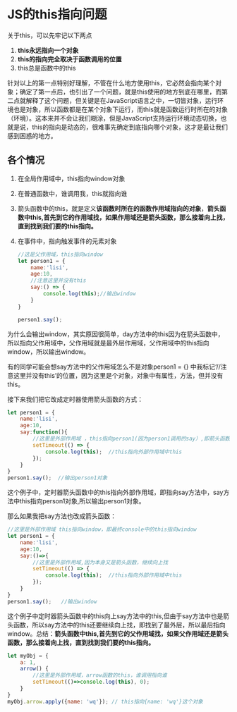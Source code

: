 # JS的this指向问题

关于this，可以先牢记以下两点

1. **this永远指向一个对象**
2. **this的指向完全取决于函数调用的位置**
3. this总是函数中的this

针对以上的第一点特别好理解，不管在什么地方使用this，它必然会指向某个对象；确定了第一点后，也引出了一个问题，就是this使用的地方到底在哪里，而第二点就解释了这个问题，但关键是在JavaScript语言之中，一切皆对象，运行环境也是对象，所以函数都是在某个对象下运行，而this就是函数运行时所在的对象（环境）。这本来并不会让我们糊涂，但是JavaScript支持运行环境动态切换，也就是说，this的指向是动态的，很难事先确定到底指向哪个对象，这才是最让我们感到困惑的地方。

## 各个情况

1. 在全局作用域中，this指向window对象

2. 在普通函数中，谁调用我，this就指向谁

3. 箭头函数中的this，就是定义**该函数时所在的函数作用域指向的对象**，**箭头函数中this,首先到它的作用域找，如果作用域还是箭头函数，那么接着向上找，直到找到我们要的this指向。**
4. 在事件中，指向触发事件的元素对象
   ~~~js
   //这是父作用域，this指向window
   let person1 = {
       name:'lisi',
       age:10,
       //注意这里并没有this
       say:() => {
           console.log(this);//输出window
       }
   }
   
   person1.say();
   ~~~



为什么会输出window，其实原因很简单，day方法中的this因为在箭头函数中，所以指向父作用域中，父作用域就是最外层作用域，父作用域中的this指向window，所以输出window。

有的同学可能会想say方法中的父作用域怎么不是对象person1 = {} 中我标记‘//注意这里并没有this’的位置，因为这里是个对象，对象中有属性，方法，但并没有this。

接下来我们把它改成定时器使用箭头函数的方式：

~~~js
let person1 = {
    name:'lisi',
    age:10,
    say:function(){
        //这里是外部作用域 ，this指向person1(因为person1调用的say）,即箭头函数中的this指向person1
        setTimeout(() => {
            console.log(this);  //this指向外部作用域中this
        });
    }
}
person1.say();  //输出person1对象

~~~

这个例子中，定时器箭头函数中的this指向外部作用域，即指向say方法中，say方法中this指向person1对象,所以输出person1对象。

那么如果我把say方法也改成箭头函数：

~~~js
//这里是外部作用域 this指向window，即最终console中的this指向window
let person1 = {
    name:'lisi',
    age:10,
    say:()=>{
        //这里是外部作用域,因为本身又是箭头函数，继续向上找
        setTimeout(() => {
            console.log(this);  //this指向外部作用域中this
        });
    }
}
person1.say();   //输出window
~~~

这个例子中定时器箭头函数中的this向上say方法中的this,但由于say方法中也是箭头函数，所以say方法中的this还要继续向上找，即找到了最外层，所以最后指向window。总结：**箭头函数中this,首先到它的父作用域找，如果父作用域还是箭头函数，那么接着向上找，直到找到我们要的this指向。**

```js
let myObj = {
    a: 1,
    arrow() {
        //这里是外部作用域，arrow函数的this，谁调用指向谁
        setTimeout(()=>console.log(this), 0);
    }
}
myObj.arrow.apply({name: 'wq'}); // this指向{name: 'wq'}这个对象
```

